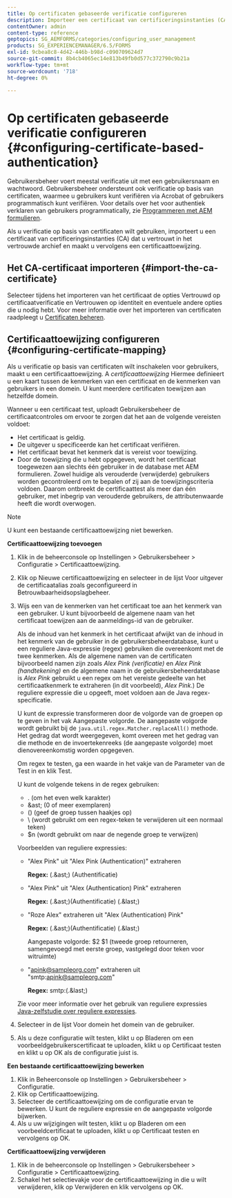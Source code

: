 ```yaml
---
title: Op certificaten gebaseerde verificatie configureren
description: Importeer een certificaat van certificeringsinstanties (CA) in het vertrouwde archief en maak een certificaattoewijzing voor verificatie op basis van een certificaat.
contentOwner: admin
content-type: reference
geptopics: SG_AEMFORMS/categories/configuring_user_management
products: SG_EXPERIENCEMANAGER/6.5/FORMS
exl-id: 9cbea8c8-4d42-446b-b98d-c090709624d7
source-git-commit: 8b4cb4065ec14e813b49fb0d577c372790c9b21a
workflow-type: tm+mt
source-wordcount: '718'
ht-degree: 0%

---
```


# Op certificaten gebaseerde verificatie configureren {#configuring-certificate-based-authentication}

Gebruikersbeheer voert meestal verificatie uit met een gebruikersnaam en wachtwoord. Gebruikersbeheer ondersteunt ook verificatie op basis van certificaten, waarmee u gebruikers kunt verifiëren via Acrobat of gebruikers programmatisch kunt verifiëren. Voor details over het voor authentiek verklaren van gebruikers programmatically, zie [Programmeren met AEM formulieren](https://www.adobe.com/go/learn_aemforms_programming_63).

Als u verificatie op basis van certificaten wilt gebruiken, importeert u een certificaat van certificeringsinstanties (CA) dat u vertrouwt in het vertrouwde archief en maakt u vervolgens een certificaattoewijzing.

## Het CA-certificaat importeren {#import-the-ca-certificate}

Selecteer tijdens het importeren van het certificaat de opties Vertrouwd op certificaatverificatie en Vertrouwen op identiteit en eventuele andere opties die u nodig hebt. Voor meer informatie over het importeren van certificaten raadpleegt u [Certificaten beheren](/help/forms/using/admin-help/certificates.md#managing-certificates).

## Certificaattoewijzing configureren {#configuring-certificate-mapping}

Als u verificatie op basis van certificaten wilt inschakelen voor gebruikers, maakt u een certificaattoewijzing. A *certificaattoewijzing* Hiermee definieert u een kaart tussen de kenmerken van een certificaat en de kenmerken van gebruikers in een domein. U kunt meerdere certificaten toewijzen aan hetzelfde domein.

Wanneer u een certificaat test, uploadt Gebruikersbeheer de certificaatcontroles om ervoor te zorgen dat het aan de volgende vereisten voldoet:

* Het certificaat is geldig.
* De uitgever u specificeerde kan het certificaat verifiëren.
* Het certificaat bevat het kenmerk dat is vereist voor toewijzing.
* Door de toewijzing die u hebt opgegeven, wordt het certificaat toegewezen aan slechts één gebruiker in de database met AEM formulieren. Zowel huidige als verouderde (verwijderde) gebruikers worden gecontroleerd om te bepalen of zij aan de toewijzingscriteria voldoen. Daarom ontbreekt de certificaattest als meer dan één gebruiker, met inbegrip van verouderde gebruikers, de attributenwaarde heeft die wordt overwogen.

>[!NOTE]
>
>U kunt een bestaande certificaattoewijzing niet bewerken.

**Certificaattoewijzing toevoegen**

1. Klik in de beheerconsole op Instellingen > Gebruikersbeheer > Configuratie > Certificaattoewijzing.
1. Klik op Nieuwe certificaattoewijzing en selecteer in de lijst Voor uitgever de certificaatalias zoals geconfigureerd in Betrouwbaarheidsopslagbeheer.
1. Wijs een van de kenmerken van het certificaat toe aan het kenmerk van een gebruiker. U kunt bijvoorbeeld de algemene naam van het certificaat toewijzen aan de aanmeldings-id van de gebruiker.

   Als de inhoud van het kenmerk in het certificaat afwijkt van de inhoud in het kenmerk van de gebruiker in de gebruikersbeheerdatabase, kunt u een reguliere Java-expressie (regex) gebruiken die overeenkomt met de twee kenmerken. Als de algemene namen van de certificaten bijvoorbeeld namen zijn zoals *Alex Pink (verificatie)* en *Alex Pink (handtekening)* en de algemene naam in de gebruikersbeheerdatabase is *Alex Pink* gebruikt u een regex om het vereiste gedeelte van het certificaatkenmerk te extraheren (in dit voorbeeld), *Alex Pink*.) De reguliere expressie die u opgeeft, moet voldoen aan de Java regex-specificatie.

   U kunt de expressie transformeren door de volgorde van de groepen op te geven in het vak Aangepaste volgorde. De aangepaste volgorde wordt gebruikt bij de `java.util.regex.Matcher.replaceAll()` methode. Het gedrag dat wordt weergegeven, komt overeen met het gedrag van die methode en de invoertekenreeks (de aangepaste volgorde) moet dienovereenkomstig worden opgegeven.

   Om regex te testen, ga een waarde in het vakje van de Parameter van de Test in en klik Test.

   U kunt de volgende tekens in de regex gebruiken:

   * . (om het even welk karakter)
   * &amp;ast; (0 of meer exemplaren)
   * () (geef de groep tussen haakjes op)
   * \ (wordt gebruikt om een regex-teken te verwijderen uit een normaal teken)
   * $n (wordt gebruikt om naar de negende groep te verwijzen)

   Voorbeelden van reguliere expressies:

   * &quot;Alex Pink&quot; uit &quot;Alex Pink (Authentication)&quot; extraheren

     **Regex:** (.&amp;ast;) \(Authentificatie\)

   * &quot;Alex Pink&quot; uit &quot;Alex (Authentication) Pink&quot; extraheren

     **Regex:** (.&amp;ast;)\(Authentificatie\) (.&amp;last;)

   * &quot;Roze Alex&quot; extraheren uit &quot;Alex (Authentication) Pink&quot;

     **Regex:** (.&amp;ast;)\(Authentificatie\) (.&amp;last;)

     Aangepaste volgorde: $2 $1 (tweede groep retourneren, samengevoegd met eerste groep, vastgelegd door teken voor witruimte)

   * &quot;apink@sampleorg.com&quot; extraheren uit &quot;smtp:apink@sampleorg.com&quot;

     **Regex:** smtp:(.&amp;last;)

   Zie voor meer informatie over het gebruik van reguliere expressies [Java-zelfstudie over reguliere expressies](https://java.sun.com/docs/books/tutorial/essential/regex/).

1. Selecteer in de lijst Voor domein het domein van de gebruiker.
1. Als u deze configuratie wilt testen, klikt u op Bladeren om een voorbeeldgebruikerscertificaat te uploaden, klikt u op Certificaat testen en klikt u op OK als de configuratie juist is.

**Een bestaande certificaattoewijzing bewerken**

1. Klik in Beheerconsole op Instellingen > Gebruikersbeheer > Configuratie.
1. Klik op Certificaattoewijzing.
1. Selecteer de certificaattoewijzing om de configuratie ervan te bewerken. U kunt de reguliere expressie en de aangepaste volgorde bijwerken.
1. Als u uw wijzigingen wilt testen, klikt u op Bladeren om een voorbeeldcertificaat te uploaden, klikt u op Certificaat testen en vervolgens op OK.

**Certificaattoewijzing verwijderen**

1. Klik in de beheerconsole op Instellingen > Gebruikersbeheer > Configuratie > Certificaattoewijzing.
1. Schakel het selectievakje voor de certificaattoewijzing in die u wilt verwijderen, klik op Verwijderen en klik vervolgens op OK.
